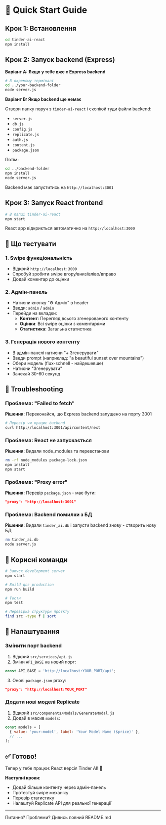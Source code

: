 # 🚀 Quick Start Guide

## Крок 1: Встановлення

```bash
cd tinder-ai-react
npm install
```

## Крок 2: Запуск backend (Express)

**Варіант A: Якщо у тебе вже є Express backend**

```bash
# В окремому терміналі
cd ../your-backend-folder
node server.js
```

**Варіант B: Якщо backend ще немає**

Створи папку поруч з `tinder-ai-react` і скопіюй туди файли backend:
- `server.js`
- `db.js`
- `config.js`
- `replicate.js`
- `auth.js`
- `content.js`
- `package.json`

Потім:
```bash
cd ../backend-folder
npm install
node server.js
```

Backend має запуститись на `http://localhost:3001`

## Крок 3: Запуск React frontend

```bash
# В папці tinder-ai-react
npm start
```

React app відкриється автоматично на `http://localhost:3000`

## 🎯 Що тестувати

### 1. Swipe функціональність
- Відкрий `http://localhost:3000`
- Спробуй зробити swipe вгору/вниз/вліво/вправо
- Додай коментар до оцінки

### 2. Адмін-панель
- Натисни кнопку "⚙️ Адмін" в header
- Введи: `admin` / `admin`
- Перейди на вкладки:
  - **Контент**: Перегляд всього згенерованого контенту
  - **Оцінки**: Всі swipe оцінки з коментарями
  - **Статистика**: Загальна статистика

### 3. Генерація нового контенту
- В адмін-панелі натисни "+ Згенерувати"
- Введи prompt (наприклад: "a beautiful sunset over mountains")
- Обери модель (flux-schnell - найдешевше)
- Натисни "Згенерувати"
- Зачекай 30-60 секунд

## 🐛 Troubleshooting

### Проблема: "Failed to fetch"
**Рішення:** Переконайся, що Express backend запущено на порту 3001

```bash
# Перевір чи працює backend
curl http://localhost:3001/api/content/next
```

### Проблема: React не запускається
**Рішення:** Видали node_modules та перевстанови

```bash
rm -rf node_modules package-lock.json
npm install
npm start
```

### Проблема: "Proxy error"
**Рішення:** Перевір `package.json` - має бути:

```json
"proxy": "http://localhost:3001"
```

### Проблема: Backend помилки з БД
**Рішення:** Видали `tinder_ai.db` і запусти backend знову - створить нову БД

```bash
rm tinder_ai.db
node server.js
```

## 📝 Корисні команди

```bash
# Запуск development server
npm start

# Build для production
npm run build

# Тести
npm test

# Перевірка структури проєкту
find src -type f | sort
```

## 🎨 Налаштування

### Змінити порт backend
1. Відкрий `src/services/api.js`
2. Зміни `API_BASE` на новий порт:
```javascript
const API_BASE = 'http://localhost:YOUR_PORT/api';
```
3. Оновi `package.json` proxy:
```json
"proxy": "http://localhost:YOUR_PORT"
```

### Додати нові моделі Replicate
1. Відкрий `src/components/Modals/GenerateModal.js`
2. Додай в масив `models`:
```javascript
const models = [
  { value: 'your-model', label: 'Your Model Name ($price)' },
  // ...
];
```

## ✅ Готово!

Тепер у тебе працює React версія Tinder AI! 🎉

**Наступні кроки:**
- Додай більше контенту через адмін-панель
- Протестуй swipe механіку
- Перевір статистику
- Налаштуй Replicate API для реальної генерації

---

Питання? Проблеми? Дивись повний README.md
